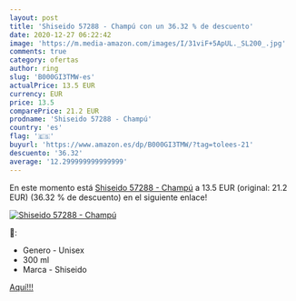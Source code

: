 ```yaml
---
layout: post
title: 'Shiseido 57288 - Champú con un 36.32 % de descuento'
date: 2020-12-27 06:22:42
image: 'https://m.media-amazon.com/images/I/31viF+5ApUL._SL200_.jpg'
comments: true
category: ofertas
author: ring
slug: 'B000GI3TMW-es'
actualPrice: 13.5 EUR
currency: EUR
price: 13.5
comparePrice: 21.2 EUR
prodname: 'Shiseido 57288 - Champú'
country: 'es'
flag: '🇪🇸'
buyurl: 'https://www.amazon.es/dp/B000GI3TMW/?tag=tolees-21'
descuento: '36.32'
average: '12.299999999999999'
---
```


En este momento está [Shiseido 57288 - Champú](https://www.amazon.es/dp/B000GI3TMW/?tag=tolees-21) a 13.5 EUR (original: 21.2 EUR) (36.32 %  de descuento) en el siguiente enlace!

[![Shiseido 57288 - Champú](https://m.media-amazon.com/images/I/31viF+5ApUL._SL200_.jpg)](https://www.amazon.es/dp/B000GI3TMW/?tag=tolees-21)

🔎:

- Genero - Unisex
- 300 ml
- Marca - Shiseido

[Aquí!!!](https://www.amazon.es/dp/B000GI3TMW/?tag=tolees-21)
